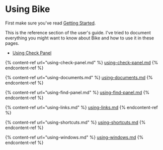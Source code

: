 # Using Bike

First make sure you've read [Getting Started](../getting-started.md).

This is the reference section of the user's guide. I've tried to document everything you might want to know about Bike and how to use it in these pages.

* [Using Check Panel](using-check-panel.md)

{% content-ref url="using-check-panel.md" %}
[using-check-panel.md](using-check-panel.md)
{% endcontent-ref %}

{% content-ref url="using-documents.md" %}
[using-documents.md](using-documents.md)
{% endcontent-ref %}

{% content-ref url="using-find-panel.md" %}
[using-find-panel.md](using-find-panel.md)
{% endcontent-ref %}

{% content-ref url="using-links.md" %}
[using-links.md](using-links.md)
{% endcontent-ref %}

{% content-ref url="using-shortcuts.md" %}
[using-shortcuts.md](using-shortcuts.md)
{% endcontent-ref %}

{% content-ref url="using-windows.md" %}
[using-windows.md](using-windows.md)
{% endcontent-ref %}
